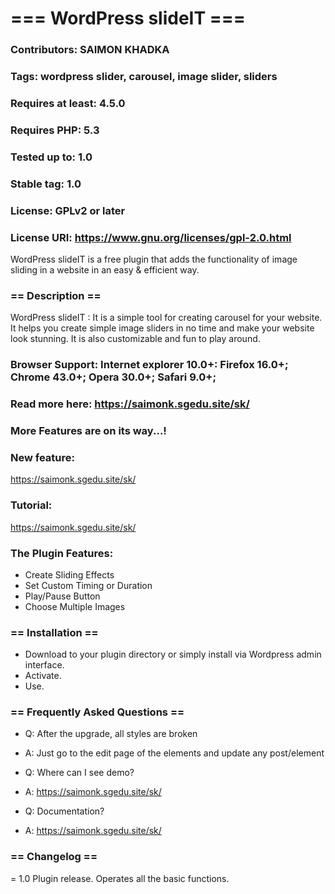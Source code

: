 # === WordPress slideIT ===
### Contributors: SAIMON KHADKA
### Tags: wordpress slider, carousel, image slider, sliders
### Requires at least: 4.5.0
### Requires PHP: 5.3
### Tested up to: 1.0
### Stable tag: 1.0
### License: GPLv2 or later
### License URI: https://www.gnu.org/licenses/gpl-2.0.html

WordPress slideIT is a free plugin that adds the functionality of image sliding in a website in an easy & efficient way.

### == Description ==
WordPress slideIT  : It is a simple tool for creating carousel for your website. It helps you create simple image sliders in no time and make your website look stunning. It is also customizable and fun to play around.

### Browser Support: Internet explorer 10.0+:  Firefox 16.0+;  Chrome 43.0+; Opera 30.0+;  Safari 9.0+;

### Read more here: https://saimonk.sgedu.site/sk/

### More Features are on its way...!

### New feature:
https://saimonk.sgedu.site/sk/

### Tutorial:
https://saimonk.sgedu.site/sk/


### The Plugin Features:

* Create Sliding Effects
* Set Custom Timing or Duration
* Play/Pause Button
* Choose Multiple Images


### == Installation ==
* Download to your plugin directory or simply install via Wordpress admin interface.
* Activate.
* Use.


### == Frequently Asked Questions ==

* Q: After the upgrade, all styles are broken
* A: Just go to the edit page of the elements and update any post/element

* Q: Where can I see demo?
* A: https://saimonk.sgedu.site/sk/

* Q: Documentation?
* A: https://saimonk.sgedu.site/sk/


### == Changelog ==
= 1.0 Plugin release. Operates all the basic functions.
